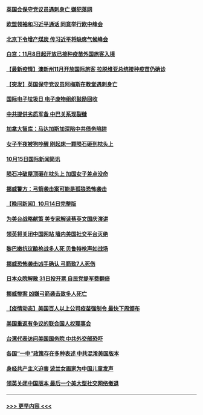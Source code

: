 #### [英国会保守党议员遇刺身亡 嫌犯落网](../pages/prog202/a103244107.md?t=10160450) 
#### [欧盟领袖和习近平通话 同意举行欧中峰会](../pages/prog202/a103244093.md?t=10160450) 
#### [北京下令增产煤炭 传习近平将缺席气候峰会](../pages/prog202/a103244012.md?t=10160450) 
#### [白宫：11月8日起开放已接种疫苗外国旅客入境](../pages/prog202/a103243870.md?t=10160450) 
#### [【最新疫情】澳新州11月开放国际旅客 拉脱维亚总统接种疫苗仍确诊](../pages/prog202/a103243969.md?t=10160450) 
#### [【突发】英国保守党议员阿梅斯在教堂遇刺身亡](../pages/prog202/a103243912.md?t=10160450) 
#### [国际电子垃圾日 电子废物组织鼓励回收](../pages/prog202/a103243844.md?t=10160450) 
#### [中共提供劣质军备 中巴关系现裂缝](../pages/prog202/a103243792.md?t=10160450) 
#### [加拿大智库：马达加斯加深陷中共债务陷阱](../pages/prog202/a103243783.md?t=10160450) 
#### [女子半夜被狗吵醒 刚起床一颗陨石砸到枕头上](../pages/prog202/a103243732.md?t=10160450) 
#### [10月15日国际新闻简讯](../pages/prog202/a103243701.md?t=10160450) 
#### [陨石冲破屋顶砸在枕头上 加国女子差点没命](../pages/prog202/a103242753.md?t=10160450) 
#### [挪威警方：弓箭袭击案可能是孤狼恐怖袭击](../pages/prog202/a103243192.md?t=10160450) 
#### [【晚间新闻】10月14日完整版](../pages/prog202/a103243404.md?t=10160450) 
#### [为美台战略献策 美专家解读蔡英文国庆演讲](../pages/prog202/a103243272.md?t=10160450) 
#### [领英将关闭中国网站 墙内美国社交平台灭绝](../pages/prog202/a103243269.md?t=10160450) 
#### [黎巴嫩抗议酿枪战多人死 贝鲁特枪声如战场](../pages/prog202/a103243247.md?t=10160450) 
#### [挪威恐怖袭击凶手确认 弓箭致7人死伤](../pages/prog202/a103243227.md?t=10160450) 
#### [日本众院解散 31日投开票 自民党提军费翻倍](../pages/prog202/a103243155.md?t=10160450) 
#### [挪威惨案 凶嫌弓箭袭击致多人死亡](../pages/prog202/a103242203.md?t=10160450) 
#### [【疫情动态】美国百人以上公司疫苗强制令 最快下周颁布](../pages/prog202/a103242170.md?t=10160450) 
#### [美国重返有争议的联合国人权理事会](../pages/prog202/a103242999.md?t=10160450) 
#### [台湾代表访问美国国务院 中共外交部恐吓](../pages/prog202/a103243036.md?t=10160450) 
#### [各国“一中”政策存在多种表述 中共混淆美国版本](../pages/prog202/a103242881.md?t=10160450) 
#### [身经共产主义迫害 波兰女画家为中国儿童发声](../pages/prog202/a103242969.md?t=10160450) 
#### [领英关闭中国版本 最后一个美大型社交网络撤退](../pages/prog202/a103242855.md?t=10160450) 

----
#### [ >>> 更早内容 <<< ](../indexes/prog202-earlier.md)
